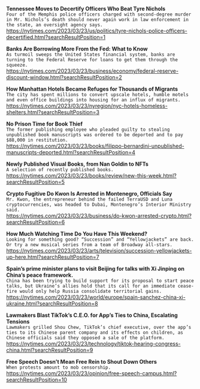 **Tennessee Moves to Decertify Officers Who Beat Tyre Nichols**\
`Four of the Memphis police officers charged with second-degree murder in Mr. Nichols’s death should never again work in law enforcement in the state, an oversight agency says.`\
https://nytimes.com/2023/03/23/us/politics/tyre-nichols-police-officers-decertified.html?searchResultPosition=1

**Banks Are Borrowing More From the Fed: What to Know**\
`As turmoil sweeps the United States financial system, banks are turning to the Federal Reserve for loans to get them through the squeeze.`\
https://nytimes.com/2023/03/23/business/economy/federal-reserve-discount-window.html?searchResultPosition=2

**How Manhattan Hotels Became Refuges for Thousands of Migrants**\
`The city has spent millions to convert upscale hotels, humble motels and even office buildings into housing for an influx of migrants.`\
https://nytimes.com/2023/03/23/nyregion/nyc-hotels-homeless-shelters.html?searchResultPosition=3

**No Prison Time for Book Thief**\
`The former publishing employee who pleaded guilty to stealing unpublished book manuscripts was ordered to be deported and to pay $88,000 in restitution.`\
https://nytimes.com/2023/03/23/books/filippo-bernardini-unpublished-manuscripts-deported.html?searchResultPosition=4

**Newly Published Visual Books, from Nan Goldin to NFTs**\
`A selection of recently published books.`\
https://nytimes.com/2023/03/23/books/review/new-this-week.html?searchResultPosition=5

**Crypto Fugitive Do Kwon Is Arrested in Montenegro, Officials Say**\
`Mr. Kwon, the entrepreneur behind the failed TerraUSD and Luna cryptocurrencies, was headed to Dubai, Montenegro’s Interior Ministry said.`\
https://nytimes.com/2023/03/23/business/do-kwon-arrested-crypto.html?searchResultPosition=6

**How Much Watching Time Do You Have This Weekend?**\
`Looking for something good? “Succession” and “Yellowjackets” are back. Or try a new musical series from a team of Broadway all-stars.`\
https://nytimes.com/2023/03/23/arts/television/succession-yellowjackets-up-here.html?searchResultPosition=7

**Spain’s prime minister plans to visit Beijing for talks with Xi Jinping on China’s peace framework.**\
`China has been trying to build support for its proposal to start peace talks, but Ukraine’s allies hold that its call for an immediate cease-fire would only help Russia consolidate territorial gains.`\
https://nytimes.com/2023/03/23/world/europe/spain-sanchez-china-xi-ukraine.html?searchResultPosition=8

**Lawmakers Blast TikTok’s C.E.O. for App’s Ties to China, Escalating Tensions**\
`Lawmakers grilled Shou Chew, TikTok’s chief executive, over the app’s ties to its Chinese parent company and its effects on children, as Chinese officials said they opposed a sale of the platform.`\
https://nytimes.com/2023/03/23/technology/tiktok-hearing-congress-china.html?searchResultPosition=9

**Free Speech Doesn’t Mean Free Rein to Shout Down Others**\
`When protests amount to mob censorship.`\
https://nytimes.com/2023/03/23/opinion/free-speech-campus.html?searchResultPosition=10

